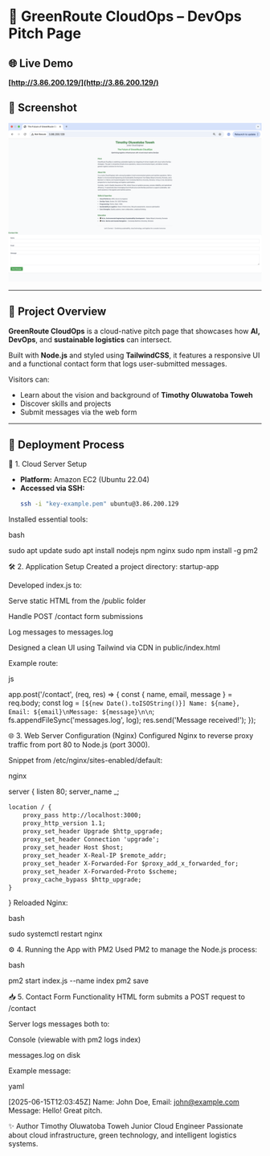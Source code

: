 # 🌱 GreenRoute CloudOps – DevOps Pitch Page

## 🌐 Live Demo  
**[http://3.86.200.129/](http://3.86.200.129/)**

## 📸 Screenshot  
![Rendered Page](./screenshot.png)

---

## 🧩 Project Overview

**GreenRoute CloudOps** is a cloud-native pitch page that showcases how **AI, DevOps**, and **sustainable logistics** can intersect.

Built with **Node.js** and styled using **TailwindCSS**, it features a responsive UI and a functional contact form that logs user-submitted messages.

Visitors can:
- Learn about the vision and background of **Timothy Oluwatoba Toweh**
- Discover skills and projects
- Submit messages via the web form

---

## 🚀 Deployment Process

 🔧 1. Cloud Server Setup
- **Platform:** Amazon EC2 (Ubuntu 22.04)  
- **Accessed via SSH:**
  ```bash
  ssh -i "key-example.pem" ubuntu@3.86.200.129
Installed essential tools:

bash

sudo apt update
sudo apt install nodejs npm nginx
sudo npm install -g pm2

🛠️ 2. Application Setup
Created a project directory: startup-app

Developed index.js to:

Serve static HTML from the /public folder

Handle POST /contact form submissions

Log messages to messages.log

Designed a clean UI using Tailwind via CDN in public/index.html

Example route:

js

app.post('/contact', (req, res) => {
  const { name, email, message } = req.body;
  const log = `[${new Date().toISOString()}] Name: ${name}, Email: ${email}\nMessage: ${message}\n\n`;
  fs.appendFileSync('messages.log', log);
  res.send('Message received!');
});


🌐 3. Web Server Configuration (Nginx)
Configured Nginx to reverse proxy traffic from port 80 to Node.js (port 3000).

Snippet from /etc/nginx/sites-enabled/default:

nginx

server {
    listen 80;
    server_name _;

    location / {
        proxy_pass http://localhost:3000;
        proxy_http_version 1.1;
        proxy_set_header Upgrade $http_upgrade;
        proxy_set_header Connection 'upgrade';
        proxy_set_header Host $host;
        proxy_set_header X-Real-IP $remote_addr;
        proxy_set_header X-Forwarded-For $proxy_add_x_forwarded_for;
        proxy_set_header X-Forwarded-Proto $scheme;
        proxy_cache_bypass $http_upgrade;
    }
}
Reloaded Nginx:

bash

sudo systemctl restart nginx


⚙️ 4. Running the App with PM2
Used PM2 to manage the Node.js process:

bash

pm2 start index.js --name index
pm2 save


📥 5. Contact Form Functionality
HTML form submits a POST request to /contact

Server logs messages both to:

Console (viewable with pm2 logs index)

messages.log on disk

Example message:

yaml

[2025-06-15T12:03:45Z] Name: John Doe, Email: john@example.com
Message: Hello! Great pitch.


✨ Author
Timothy Oluwatoba Toweh
Junior Cloud Engineer
Passionate about cloud infrastructure, green technology, and intelligent logistics systems.